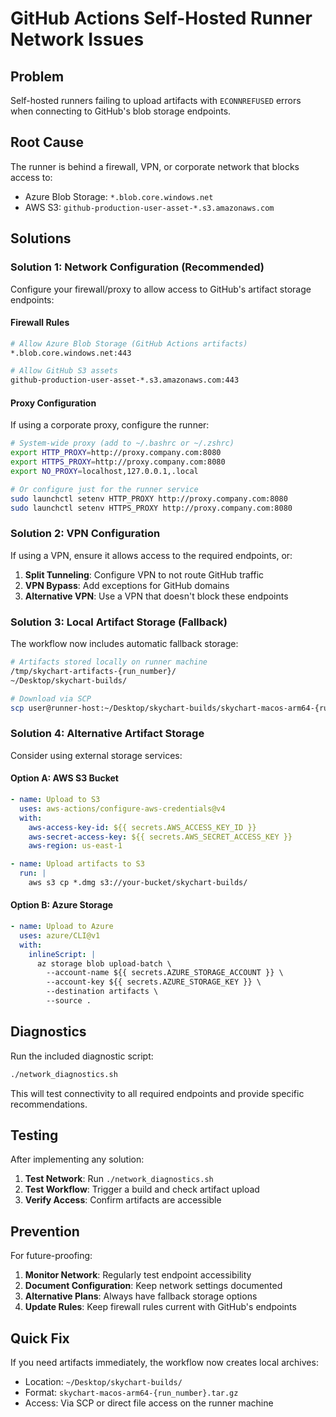 # GitHub Actions Self-Hosted Runner Network Issues

## Problem
Self-hosted runners failing to upload artifacts with `ECONNREFUSED` errors when connecting to GitHub's blob storage endpoints.

## Root Cause
The runner is behind a firewall, VPN, or corporate network that blocks access to:
- Azure Blob Storage: `*.blob.core.windows.net`
- AWS S3: `github-production-user-asset-*.s3.amazonaws.com`

## Solutions

### Solution 1: Network Configuration (Recommended)
Configure your firewall/proxy to allow access to GitHub's artifact storage endpoints:

#### Firewall Rules
```bash
# Allow Azure Blob Storage (GitHub Actions artifacts)
*.blob.core.windows.net:443

# Allow GitHub S3 assets
github-production-user-asset-*.s3.amazonaws.com:443
```

#### Proxy Configuration
If using a corporate proxy, configure the runner:

```bash
# System-wide proxy (add to ~/.bashrc or ~/.zshrc)
export HTTP_PROXY=http://proxy.company.com:8080
export HTTPS_PROXY=http://proxy.company.com:8080
export NO_PROXY=localhost,127.0.0.1,.local

# Or configure just for the runner service
sudo launchctl setenv HTTP_PROXY http://proxy.company.com:8080
sudo launchctl setenv HTTPS_PROXY http://proxy.company.com:8080
```

### Solution 2: VPN Configuration
If using a VPN, ensure it allows access to the required endpoints, or:

1. **Split Tunneling**: Configure VPN to not route GitHub traffic
2. **VPN Bypass**: Add exceptions for GitHub domains
3. **Alternative VPN**: Use a VPN that doesn't block these endpoints

### Solution 3: Local Artifact Storage (Fallback)
The workflow now includes automatic fallback storage:

```bash
# Artifacts stored locally on runner machine
/tmp/skychart-artifacts-{run_number}/
~/Desktop/skychart-builds/

# Download via SCP
scp user@runner-host:~/Desktop/skychart-builds/skychart-macos-arm64-{run_number}.tar.gz .
```

### Solution 4: Alternative Artifact Storage
Consider using external storage services:

#### Option A: AWS S3 Bucket
```yaml
- name: Upload to S3
  uses: aws-actions/configure-aws-credentials@v4
  with:
    aws-access-key-id: ${{ secrets.AWS_ACCESS_KEY_ID }}
    aws-secret-access-key: ${{ secrets.AWS_SECRET_ACCESS_KEY }}
    aws-region: us-east-1

- name: Upload artifacts to S3
  run: |
    aws s3 cp *.dmg s3://your-bucket/skychart-builds/
```

#### Option B: Azure Storage
```yaml
- name: Upload to Azure
  uses: azure/CLI@v1
  with:
    inlineScript: |
      az storage blob upload-batch \
        --account-name ${{ secrets.AZURE_STORAGE_ACCOUNT }} \
        --account-key ${{ secrets.AZURE_STORAGE_KEY }} \
        --destination artifacts \
        --source .
```

## Diagnostics

Run the included diagnostic script:
```bash
./network_diagnostics.sh
```

This will test connectivity to all required endpoints and provide specific recommendations.

## Testing

After implementing any solution:

1. **Test Network**: Run `./network_diagnostics.sh`
2. **Test Workflow**: Trigger a build and check artifact upload
3. **Verify Access**: Confirm artifacts are accessible

## Prevention

For future-proofing:

1. **Monitor Network**: Regularly test endpoint accessibility
2. **Document Configuration**: Keep network settings documented
3. **Alternative Plans**: Always have fallback storage options
4. **Update Rules**: Keep firewall rules current with GitHub's endpoints

## Quick Fix

If you need artifacts immediately, the workflow now creates local archives:
- Location: `~/Desktop/skychart-builds/`
- Format: `skychart-macos-arm64-{run_number}.tar.gz`
- Access: Via SCP or direct file access on the runner machine